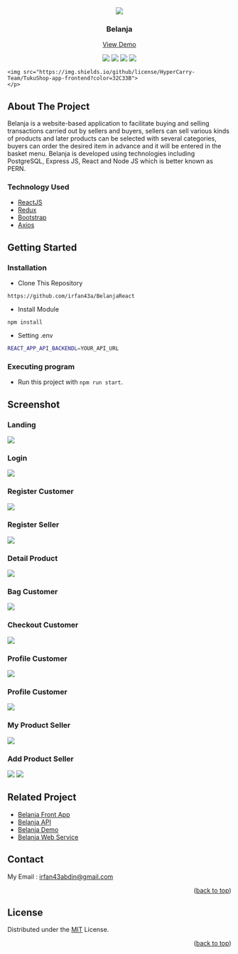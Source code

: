 <div align="center">
  <img src="https://res.cloudinary.com/hirejob/image/upload/v1659403233/Belanja/pageimage/belanja_logo_nrxers.jpg" />
</div>
<h3 align="center">Belanja</h3>
<p align="center">
  <a href="https://belanja-react.netlify.app/home">View Demo</a>
   <br />
    <p align="center">
    <a href="https://reactjs.org/"><img src="https://img.shields.io/github/package-json/dependency-version/HyperCarry-Team/TukuShop-app-frontend/react?color=32C33B"></a>
    <a href="https://redux.js.org/"><img src="https://img.shields.io/github/package-json/dependency-version/HyperCarry-Team/TukuShop-app-frontend/redux?color=32C33B"></a>
    <a href="https://getbootstrap.com/"><img src="https://img.shields.io/github/package-json/dependency-version/HyperCarry-Team/TukuShop-app-frontend/bootstrap?color=32C33B"></a>
    <a href="https://axios-http.com/"><img src="https://img.shields.io/github/package-json/dependency-version/HyperCarry-Team/TukuShop-app-frontend/axios?color=32C33B"></a>
      
    <img src="https://img.shields.io/github/license/HyperCarry-Team/TukuShop-app-frontend?color=32C33B">
    </p>
</p>

<!-- ABOUT THE PROJECT -->

## About The Project

Belanja is a website-based application to facilitate buying and selling transactions carried out by sellers and buyers, sellers can sell various kinds of products and later products can be selected with several categories, buyers can order the desired item in advance and it will be entered in the basket menu. Belanja is developed using technologies including PostgreSQL, Express JS, React and Node JS which is better known as PERN.

### Technology Used

- [ReactJS](https://reactjs.org/)
- [Redux](https://redux.js.org/)
- [Bootstrap](https://getbootstrap.com/)
- [Axios](https://github.com/axios/axios)

<!-- GETTING STARTED -->

## Getting Started

### Installation

- Clone This Repository

`https://github.com/irfan43a/BelanjaReact`

- Install Module

`npm install`

- Setting .env

```bash
REACT_APP_API_BACKENDL=YOUR_API_URL
```

### Executing program

- Run this project with `npm run start`.

<!-- SCREENSHOT -->

## Screenshot

### Landing

<img src="https://res.cloudinary.com/hirejob/image/upload/v1659402681/Belanja/pageimage/landing_ouqb6e.jpg" />

### Login

<img src="https://res.cloudinary.com/hirejob/image/upload/v1659402655/Belanja/pageimage/Login_eeflrc.jpg" />

### Register Customer

<img src="https://res.cloudinary.com/hirejob/image/upload/v1659402668/Belanja/pageimage/register_mqo41l.jpg" />

### Register Seller

<img src="https://res.cloudinary.com/hirejob/image/upload/v1659594297/Belanja/pageimage/registerseller_mkio5n.jpg" />

### Detail Product

<img src="https://res.cloudinary.com/hirejob/image/upload/v1659402694/Belanja/pageimage/product_detail_grzjrz.jpg" />

### Bag Customer

<img src="https://res.cloudinary.com/hirejob/image/upload/v1659402785/Belanja/pageimage/mybag_umuqog.jpg" />

### Checkout Customer

<img src="https://res.cloudinary.com/hirejob/image/upload/v1659402796/Belanja/pageimage/chekout_qqtboa.jpg" />

### Profile Customer

<img src="https://res.cloudinary.com/hirejob/image/upload/v1659593525/Belanja/pageimage/Profile_oknd2l.jpg" />

### Profile Customer

<img src="https://res.cloudinary.com/hirejob/image/upload/v1659593525/Belanja/pageimage/Profile_oknd2l.jpg" />

### My Product Seller

<img src="https://res.cloudinary.com/hirejob/image/upload/v1659402841/Belanja/pageimage/MyProduct_rdtdez.jpg" />

### Add Product Seller

<img src="https://res.cloudinary.com/hirejob/image/upload/v1659402858/Belanja/pageimage/insertproduct_fiyw4r.jpg" />
<img src="https://res.cloudinary.com/hirejob/image/upload/v1659402833/Belanja/pageimage/isertprodutc2_ret4ia.jpg" />

<!-- RELATED PROJECT -->

## Related Project

- [Belanja Front App](https://github.com/irfan43a/BelanjaReact)
- [Belanja API](https://github.com/irfan43a/Belanja-BE)
- [Belanja Demo](https://belanja-react.netlify.app/)
- [Belanja Web Service](https://belanja-app.herokuapp.com)

## Contact

My Email : irfan43abdin@gmail.com

<p align="right">(<a href="#top">back to top</a>)</p>

## License

Distributed under the [MIT](/LICENSE) License.

<p align="right">(<a href="#top">back to top</a>)</p>


